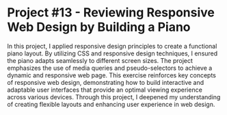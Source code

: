 # Project #13 - Reviewing Responsive Web Design by Building a Piano
In this project, I applied responsive design principles to create a functional piano layout. By utilizing CSS and responsive design techniques, I ensured the piano adapts seamlessly to different screen sizes. The project emphasizes the use of media queries and pseudo-selectors to achieve a dynamic and responsive web page. This exercise reinforces key concepts of responsive web design, demonstrating how to build interactive and adaptable user interfaces that provide an optimal viewing experience across various devices. Through this project, I deepened my understanding of creating flexible layouts and enhancing user experience in web design.
